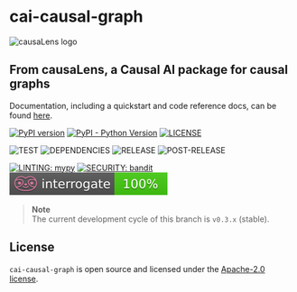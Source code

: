 # cai-causal-graph

![causaLens logo](https://github.com/causalens/cai-causal-graph/blob/main/cl-logo.png?raw=true)

## From causaLens, a Causal AI package for causal graphs
Documentation, including a quickstart and code reference docs, can be found [here](https://causalgraph.causalens.com/).

[![PyPI version](https://img.shields.io/pypi/v/cai-causal-graph.svg?color=informational)](https://pypi.org/project/cai-causal-graph/)
[![PyPI - Python Version](https://img.shields.io/pypi/pyversions/cai-causal-graph.svg?color=informational)](https://pypi.org/project/cai-causal-graph/)
[![LICENSE](https://img.shields.io/badge/License-Apache_2.0-informational.svg)](https://www.apache.org/licenses/LICENSE-2.0)

![TEST](https://github.com/causalens/cai-causal-graph/workflows/MAIN-CHECKS/badge.svg?branch=main)
![DEPENDENCIES](https://github.com/causalens/cai-causal-graph/workflows/DEPENDENCIES-CHECKS/badge.svg?branch=main) 
![RELEASE](https://github.com/causalens/cai-causal-graph/workflows/RELEASE/badge.svg) 
![POST-RELEASE](https://github.com/causalens/cai-causal-graph/workflows/POST-RELEASE/badge.svg?branch=main) 

[![LINTING: mypy](https://img.shields.io/badge/Linting-mypy-informational.svg)](https://mypy-lang.org/)
[![SECURITY: bandit](https://img.shields.io/badge/Security-bandit-informational.svg)](https://github.com/PyCQA/bandit)
![INTERROGATE](https://github.com/causalens/cai-causal-graph/blob/main/interrogate_badge.svg?raw=true)

> **Note**  
> The current development cycle of this branch is `v0.3.x` (stable).
 
## License

`cai-causal-graph` is open source and licensed under the [Apache-2.0 license](https://github.com/causalens/cai-causal-graph/blob/main/LICENSE).
